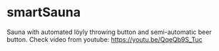 # smartSauna

Sauna with automated löyly throwing button and semi-automatic beer button. 
Check video from youtube: https://youtu.be/QqeQb9S_Tuc
